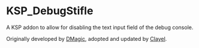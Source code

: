 # KSP_DebugStifle
A KSP addon to allow for disabling the text input field of the debug console.

Originally developed by [DMagic](https://github.com/DMagic1), adopted and updated by [Clayel](https://github.com/Clayell).
